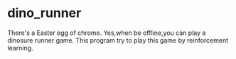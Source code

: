 # dino_runner

There's a Easter egg of chrome. Yes,when be offline,you can play a dinosure runner game.
This program try to play this game by reinforcement learning.
